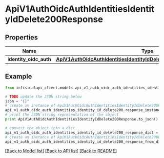 # ApiV1AuthOidcAuthIdentitiesIdentityIdDelete200Response


## Properties
Name | Type | Description | Notes
------------ | ------------- | ------------- | -------------
**identity_oidc_auth** | [**ApiV1AuthOidcAuthIdentitiesIdentityIdDelete200ResponseIdentityOidcAuth**](ApiV1AuthOidcAuthIdentitiesIdentityIdDelete200ResponseIdentityOidcAuth.md) |  | 

## Example

```python
from infisicalapi_client.models.api_v1_auth_oidc_auth_identities_identity_id_delete200_response import ApiV1AuthOidcAuthIdentitiesIdentityIdDelete200Response

# TODO update the JSON string below
json = "{}"
# create an instance of ApiV1AuthOidcAuthIdentitiesIdentityIdDelete200Response from a JSON string
api_v1_auth_oidc_auth_identities_identity_id_delete200_response_instance = ApiV1AuthOidcAuthIdentitiesIdentityIdDelete200Response.from_json(json)
# print the JSON string representation of the object
print ApiV1AuthOidcAuthIdentitiesIdentityIdDelete200Response.to_json()

# convert the object into a dict
api_v1_auth_oidc_auth_identities_identity_id_delete200_response_dict = api_v1_auth_oidc_auth_identities_identity_id_delete200_response_instance.to_dict()
# create an instance of ApiV1AuthOidcAuthIdentitiesIdentityIdDelete200Response from a dict
api_v1_auth_oidc_auth_identities_identity_id_delete200_response_from_dict = ApiV1AuthOidcAuthIdentitiesIdentityIdDelete200Response.from_dict(api_v1_auth_oidc_auth_identities_identity_id_delete200_response_dict)
```
[[Back to Model list]](../README.md#documentation-for-models) [[Back to API list]](../README.md#documentation-for-api-endpoints) [[Back to README]](../README.md)



